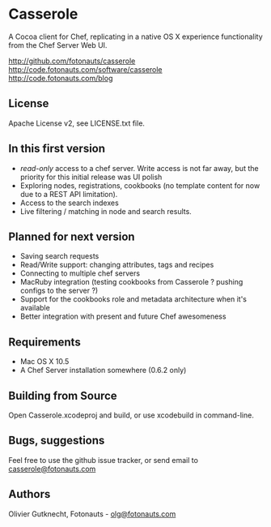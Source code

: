Casserole
=========

A Cocoa client for Chef, replicating in a native OS X experience functionality from the Chef Server Web UI.

http://github.com/fotonauts/casserole
http://code.fotonauts.com/software/casserole
http://code.fotonauts.com/blog

License
-------

Apache License v2, see LICENSE.txt file.

In this first version
---------------------

* *read-only* access to a chef server. Write access is not far away, but the priority for this initial release was UI polish
* Exploring nodes, registrations, cookbooks (no template content for now due to a REST API limitation).
* Access to the search indexes
* Live filtering / matching in node and search results.

Planned for next version
------------------------

* Saving search requests
* Read/Write support: changing attributes, tags and recipes
* Connecting to multiple chef servers
* MacRuby integration (testing cookbooks from Casserole ? pushing configs to the server ?)
* Support for the cookbooks role and metadata architecture when it's available
* Better integration with present and future Chef awesomeness

Requirements
------------

* Mac OS X 10.5
* A Chef Server installation somewhere (0.6.2 only)

Building from Source
--------------------

Open Casserole.xcodeproj and build, or use xcodebuild in command-line.

Bugs, suggestions
-----------------

Feel free to use the github issue tracker, or send email to <casserole@fotonauts.com>

Authors
-------

Olivier Gutknecht, Fotonauts - <olg@fotonauts.com>
